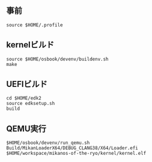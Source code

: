 ## 事前
```
source $HOME/.profile
```

## kernelビルド
```
source $HOME/osbook/devenv/buildenv.sh
make
```

## UEFIビルド
```
cd $HOME/edk2
source edksetup.sh
build
```

## QEMU実行
```
$HOME/osbook/devenv/run_qemu.sh Build/MikanLoaderX64/DEBUG_CLANG38/X64/Loader.efi $HOME/workspace/mikanos-of-the-ryo/kernel/kernel.elf
```